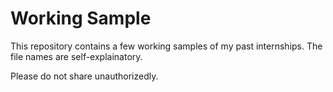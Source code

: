 # Working Sample
This repository contains a few working samples of my past internships.
The file names are self-explainatory. 

Please do not share unauthorizedly.
